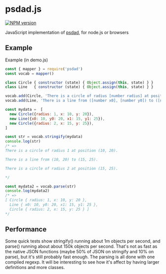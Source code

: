 # psdad.js
[![NPM version][npm-image]][npm-url]

JavaScript implementation of [psdad](https://sandhawke.github.io/psdad/spec.html), for node.js or browsers

## Example

Example (in demo.js)

```js
const { mapper } = require('psdad')
const vocab = mapper()

class Circle { constructor (state) { Object.assign(this, state) } }
class Line   { constructor (state) { Object.assign(this, state) } }

vocab.add(Circle, 'There is a circle of radius [number radius] at position ([number x], [number y]).')
vocab.add(Line, 'There is a line from ([number x0], [number y0]) to ([number x1], [number y1]).')

const mydata =  [
  new Circle({radius: 1, x: 10, y: 20}),
  new Line({x0: 10, y0: 20, x1: 15, y1: 25}),
  new Circle({radius: 2, x: 15, y: 25}),
]

const str = vocab.stringify(mydata)
console.log(str)
/* =>
There is a circle of radius 1 at position (10, 20).

There is a line from (10, 20) to (15, 25).

There is a circle of radius 2 at position (15, 25).

*/

const mydata2 = vocab.parse(str)
console.log(mydata2)
/* =>
[ Circle { radius: 1, x: 10, y: 20 },
  Line { x0: 10, y0: 20, x1: 15, y1: 25 },
  Circle { radius: 2, x: 15, y: 25 } ]
*/
```

## Performance

Some quick tests show stringify() running about 1m objects per second,
and parse() running about about 150k objects per second.  That's not
as fast as the native JSON functions (maybe 50% of JSON on stringify
and 10% on parse), but it's still probably fast enough. The parsing is
all done with one compiled regexp. It will be interesting to see how
it's affect by having larger definitions and more classes.

[npm-image]: https://img.shields.io/npm/v/psdad.svg?style=flat-square
[npm-url]: https://npmjs.org/package/psdad
